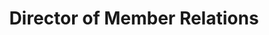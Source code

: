 ---
draft: false
name: "Alek Cosio"
title: "Director of Member Relations"
avatar: {
    src: "https://objectstorage.us-chicago-1.oraclecloud.com/n/ax4ehqpunwgh/b/public/o/alek.png",
    alt: "Alek Cosio"
}
publishDate: "2022-11-09 15:39"
---